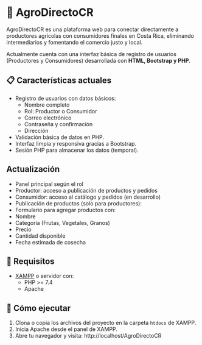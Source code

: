 # 🌾 AgroDirectoCR

AgroDirectoCR es una plataforma web para conectar directamente a productores agrícolas con consumidores finales en Costa Rica, eliminando intermediarios y fomentando el comercio justo y local.  

Actualmente cuenta con una interfaz básica de registro de usuarios (Productores y Consumidores) desarrollada con **HTML, Bootstrap y PHP**.

## 📋 Características actuales

- Registro de usuarios con datos básicos:
  - Nombre completo
  - Rol: Productor o Consumidor
  - Correo electrónico
  - Contraseña y confirmación
  - Dirección
- Validación básica de datos en PHP.
- Interfaz limpia y responsiva gracias a Bootstrap.
- Sesión PHP para almacenar los datos (temporal).

## Actualización
- Panel principal según el rol
- Productor: acceso a publicación de productos y pedidos
- Consumidor: acceso al catálogo y pedidos (en desarrollo)
- Publicación de productos (solo para productores):
- Formulario para agregar productos con:
- Nombre
- Categoría (Frutas, Vegetales, Granos)
- Precio
- Cantidad disponible
- Fecha estimada de cosecha

## 🔧 Requisitos

- [XAMPP](https://www.apachefriends.org/) o servidor con:
  - PHP >= 7.4
  - Apache

## 🚀 Cómo ejecutar

1. Clona o copia los archivos del proyecto en la carpeta `htdocs` de XAMPP.
2. Inicia Apache desde el panel de XAMPP.
3. Abre tu navegador y visita:
http://localhost/AgroDirectoCR
